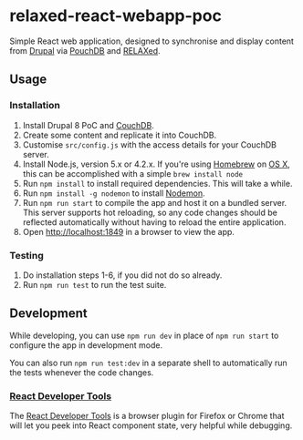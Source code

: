 relaxed-react-webapp-poc
========================

Simple React web application, designed to synchronise and display
content from [Drupal][] via [PouchDB][] and [RELAXed][].


Usage
-----

### Installation

1. Install Drupal 8 PoC and [CouchDB][].
2. Create some content and replicate it into CouchDB.
3. Customise `src/config.js` with the access details for your CouchDB
   server.
4. Install Node.js, version 5.x or 4.2.x. If you're using [Homebrew][]
   on [OS X][], this can be accomplished with a simple `brew install node`
5. Run `npm install` to install required dependencies. This will take a
   while.
6. Run `npm install -g nodemon` to install [Nodemon][].
6. Run `npm run start` to compile the app and host it on a bundled
   server. This server supports hot reloading, so any code changes
   should be reflected automatically without having to reload the entire
   application.
7. Open [http://localhost:1849](http://localhost:1849) in a browser to
   view the app.

### Testing

1. Do installation steps 1-6, if you did not do so already.
2. Run `npm run test` to run the test suite.

Development
-----------

While developing, you can use `npm run dev` in place of `npm run start`
to configure the app in development mode.

You can also run `npm run test:dev` in a separate shell to automatically
run the tests whenever the code changes.


### [React Developer Tools][]

The [React Developer Tools][] is a browser plugin for Firefox or Chrome
that will let you peek into React component state, very helpful while
debugging.

[CouchDB]: https://couchdb.apache.org/
[Drupal]: https://www.drupal.org/
[Homebrew]: http://brew.sh
[Nodemon]: https://github.com/remy/nodemon
[OS X]: http://www.apple.com/osx/
[PouchDB]: http://pouchdb.com/
[React Developer Tools]: https://github.com/facebook/react-devtools
[RELAXed]: https://www.drupal.org/project/relaxed
